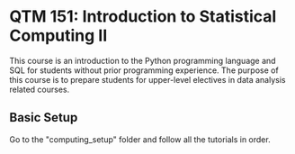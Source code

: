 # QTM 151: Introduction to Statistical Computing II

This course is an introduction to the Python programming language and SQL for students without prior programming experience. The purpose of this course is to prepare students for upper-level electives in data analysis related courses.

## Basic Setup

Go to the "computing_setup" folder and follow all the tutorials in order.
